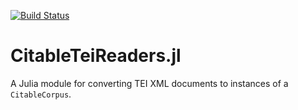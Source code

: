 [![Build Status](https://travis-ci.com/HCMID/CitableTeiReaders.jl.svg?branch=main)](https://travis-ci.com/HCMID/CitableTeiReaders.jl)

# CitableTeiReaders.jl

A Julia module for converting TEI XML documents to instances of a `CitableCorpus`.

